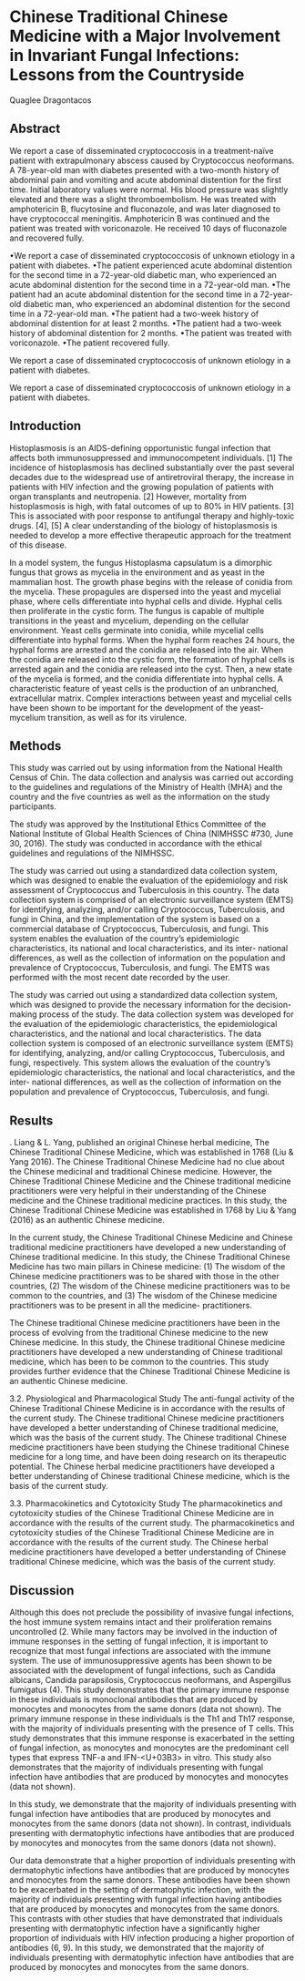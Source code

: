 # Chinese Traditional Chinese Medicine with a Major Involvement in Invariant Fungal Infections: Lessons from the Countryside
Quaglee Dragontacos


## Abstract
We report a case of disseminated cryptococcosis in a treatment-naïve patient with extrapulmonary abscess caused by Cryptococcus neoformans. A 78-year-old man with diabetes presented with a two-month history of abdominal pain and vomiting and acute abdominal distention for the first time. Initial laboratory values were normal. His blood pressure was slightly elevated and there was a slight thromboembolism. He was treated with amphotericin B, flucytosine and fluconazole, and was later diagnosed to have cryptococcal meningitis. Amphotericin B was continued and the patient was treated with voriconazole. He received 10 days of fluconazole and recovered fully.

•We report a case of disseminated cryptococcosis of unknown etiology in a patient with diabetes. •The patient experienced acute abdominal distention for the second time in a 72-year-old diabetic man, who experienced an acute abdominal distention for the second time in a 72-year-old man. •The patient had an acute abdominal distention for the second time in a 72-year-old diabetic man, who experienced an abdominal distention for the second time in a 72-year-old man. •The patient had a two-week history of abdominal distention for at least 2 months. •The patient had a two-week history of abdominal distention for 2 months. •The patient was treated with voriconazole. •The patient recovered fully.

We report a case of disseminated cryptococcosis of unknown etiology in a patient with diabetes.

We report a case of disseminated cryptococcosis of unknown etiology in a patient with diabetes.


## Introduction
Histoplasmosis is an AIDS-defining opportunistic fungal infection that affects both immunosuppressed and immunocompetent individuals. [1] The incidence of histoplasmosis has declined substantially over the past several decades due to the widespread use of antiretroviral therapy, the increase in patients with HIV infection and the growing population of patients with organ transplants and neutropenia. [2] However, mortality from histoplasmosis is high, with fatal outcomes of up to 80% in HIV patients. [3] This is associated with poor response to antifungal therapy and highly-toxic drugs. [4], [5] A clear understanding of the biology of histoplasmosis is needed to develop a more effective therapeutic approach for the treatment of this disease.

In a model system, the fungus Histoplasma capsulatum is a dimorphic fungus that grows as mycelia in the environment and as yeast in the mammalian host. The growth phase begins with the release of conidia from the mycelia. These propagules are dispersed into the yeast and mycelial phase, where cells differentiate into hyphal cells and divide. Hyphal cells then proliferate in the cystic form. The fungus is capable of multiple transitions in the yeast and mycelium, depending on the cellular environment. Yeast cells germinate into conidia, while mycelial cells differentiate into hyphal forms. When the hyphal form reaches 24 hours, the hyphal forms are arrested and the conidia are released into the air. When the conidia are released into the cystic form, the formation of hyphal cells is arrested again and the conidia are released into the cyst. Then, a new state of the mycelia is formed, and the conidia differentiate into hyphal cells. A characteristic feature of yeast cells is the production of an unbranched, extracellular matrix. Complex interactions between yeast and mycelial cells have been shown to be important for the development of the yeast-mycelium transition, as well as for its virulence.


## Methods
This study was carried out by using information from the National Health Census of Chin. The data collection and analysis was carried out according to the guidelines and regulations of the Ministry of Health (MHA) and the country and the five countries as well as the information on the study participants.

The study was approved by the Institutional Ethics Committee of the National Institute of Global Health Sciences of China (NIMHSSC #730, June 30, 2016). The study was conducted in accordance with the ethical guidelines and regulations of the NIMHSSC.

The study was carried out using a standardized data collection system, which was designed to enable the evaluation of the epidemiology and risk assessment of Cryptococcus and Tuberculosis in this country. The data collection system is comprised of an electronic surveillance system (EMTS) for identifying, analyzing, and/or calling Cryptococcus, Tuberculosis, and fungi in China, and the implementation of the system is based on a commercial database of Cryptococcus, Tuberculosis, and fungi. This system enables the evaluation of the country’s epidemiologic characteristics, its national and local characteristics, and its inter- national differences, as well as the collection of information on the population and prevalence of Cryptococcus, Tuberculosis, and fungi. The EMTS was performed with the most recent date recorded by the user.

The study was carried out using a standardized data collection system, which was designed to provide the necessary information for the decision-making process of the study. The data collection system was developed for the evaluation of the epidemiologic characteristics, the epidemiological characteristics, and the national and local characteristics. The data collection system is composed of an electronic surveillance system (EMTS) for identifying, analyzing, and/or calling Cryptococcus, Tuberculosis, and fungi, respectively. This system allows the evaluation of the country’s epidemiologic characteristics, the national and local characteristics, and the inter- national differences, as well as the collection of information on the population and prevalence of Cryptococcus, Tuberculosis, and fungi.


## Results
. Liang & L. Yang, published an original Chinese herbal medicine, The Chinese Traditional Chinese Medicine, which was established in 1768 (Liu & Yang 2016). The Chinese Traditional Chinese Medicine had no clue about the Chinese medicinal and traditional Chinese medicine. However, the Chinese Traditional Chinese Medicine and the Chinese traditional medicine practitioners were very helpful in their understanding of the Chinese medicine and the Chinese traditional medicine practices. In this study, the Chinese Traditional Chinese Medicine was established in 1768 by Liu & Yang (2016) as an authentic Chinese medicine.

In the current study, the Chinese Traditional Chinese Medicine and Chinese traditional medicine practitioners have developed a new understanding of Chinese traditional medicine. In this study, the Chinese Traditional Chinese Medicine has two main pillars in Chinese medicine: (1) The wisdom of the Chinese medicine practitioners was to be shared with those in the other countries, (2) The wisdom of the Chinese medicine practitioners was to be common to the countries, and (3) The wisdom of the Chinese medicine practitioners was to be present in all the medicine- practitioners.

The Chinese traditional Chinese medicine practitioners have been in the process of evolving from the traditional Chinese medicine to the new Chinese medicine. In this study, the Chinese traditional Chinese medicine practitioners have developed a new understanding of Chinese traditional medicine, which has been to be common to the countries. This study provides further evidence that the Chinese Traditional Chinese Medicine is an authentic Chinese medicine.

3.2. Physiological and Pharmacological Study
The anti-fungal activity of the Chinese Traditional Chinese Medicine is in accordance with the results of the current study. The Chinese traditional Chinese medicine practitioners have developed a better understanding of Chinese traditional medicine, which was the basis of the current study. The Chinese traditional Chinese medicine practitioners have been studying the Chinese traditional Chinese medicine for a long time, and have been doing research on its therapeutic potential. The Chinese herbal medicine practitioners have developed a better understanding of Chinese traditional Chinese medicine, which is the basis of the current study.

3.3. Pharmacokinetics and Cytotoxicity Study
The pharmacokinetics and cytotoxicity studies of the Chinese Traditional Chinese Medicine are in accordance with the results of the current study. The pharmacokinetics and cytotoxicity studies of the Chinese Traditional Chinese Medicine are in accordance with the results of the current study. The Chinese herbal medicine practitioners have developed a better understanding of Chinese traditional Chinese medicine, which was the basis of the current study.


## Discussion
Although this does not preclude the possibility of invasive fungal infections, the host immune system remains intact and their proliferation remains uncontrolled (2. While many factors may be involved in the induction of immune responses in the setting of fungal infection, it is important to recognize that most fungal infections are associated with the immune system. The use of immunosuppressive agents has been shown to be associated with the development of fungal infections, such as Candida albicans, Candida parapsilosis, Cryptococcus neoformans, and Aspergillus fumigatus (4). This study demonstrates that the primary immune response in these individuals is monoclonal antibodies that are produced by monocytes and monocytes from the same donors (data not shown). The primary immune response in these individuals is the Th1 and Th17 response, with the majority of individuals presenting with the presence of T cells. This study demonstrates that this immune response is exacerbated in the setting of fungal infection, as monocytes and monocytes are the predominant cell types that express TNF-a and IFN-<U+03B3> in vitro. This study also demonstrates that the majority of individuals presenting with fungal infection have antibodies that are produced by monocytes and monocytes (data not shown).

In this study, we demonstrate that the majority of individuals presenting with fungal infection have antibodies that are produced by monocytes and monocytes from the same donors (data not shown). In contrast, individuals presenting with dermatophytic infections have antibodies that are produced by monocytes and monocytes from the same donors (data not shown).

Our data demonstrate that a higher proportion of individuals presenting with dermatophytic infections have antibodies that are produced by monocytes and monocytes from the same donors. These antibodies have been shown to be exacerbated in the setting of dermatophytic infection, with the majority of individuals presenting with fungal infection having antibodies that are produced by monocytes and monocytes from the same donors. This contrasts with other studies that have demonstrated that individuals presenting with dermatophytic infection have a significantly higher proportion of individuals with HIV infection producing a higher proportion of antibodies (6, 9). In this study, we demonstrated that the majority of individuals presenting with dermatophytic infection have antibodies that are produced by monocytes and monocytes from the same donors.
